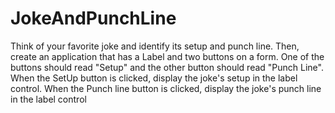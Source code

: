 # JokeAndPunchLine

Think of your favorite joke and identify its setup and punch line.
 Then, create an application that has a Label and two buttons on a form.
 One of the buttons should read "Setup" and the other button should read "Punch Line".
 When the SetUp button is clicked, display the joke's setup in the label control.
 When the Punch line button is clicked, display the joke's punch line in the label control
